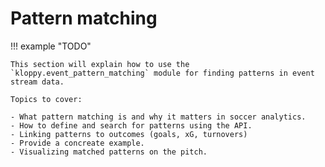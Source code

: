 # Pattern matching
!!! example "TODO"

    This section will explain how to use the `kloppy.event_pattern_matching` module for finding patterns in event stream data.

    Topics to cover:

    - What pattern matching is and why it matters in soccer analytics.
    - How to define and search for patterns using the API.
    - Linking patterns to outcomes (goals, xG, turnovers)
    - Provide a concreate example.
    - Visualizing matched patterns on the pitch.
